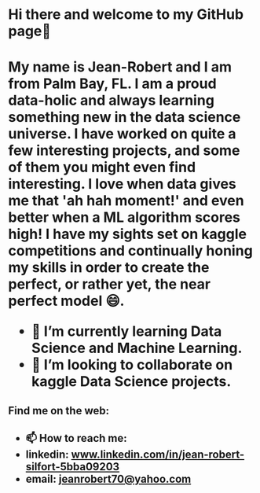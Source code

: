 

<h1>Hi there and welcome to my GitHub page👋<h1>

My name is Jean-Robert and I am from Palm Bay, FL.  I am a proud data-holic and always learning something new in the data science universe.  I have worked on quite a few interesting projects, and some of them you might even find interesting.  I love when data gives me that 'ah hah moment!' and even better when a ML algorithm scores high! I have my sights set on kaggle competitions and continually honing my skills in order to create the perfect, or rather yet, the near perfect model 😄.


- 🌱 I’m currently learning Data Science and Machine Learning.
- 👯 I’m looking to collaborate on kaggle Data Science projects.


<h2> Find me on the web: <h2>
  
- 📫 How to reach me: 
- linkedin: www.linkedin.com/in/jean-robert-silfort-5bba09203
- email: jeanrobert70@yahoo.com

